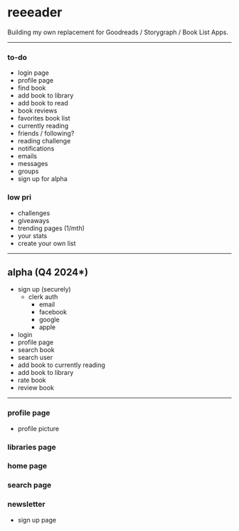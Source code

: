 # reeeader
Building my own replacement for Goodreads / Storygraph / Book List Apps.

<hr>

### to-do
- login page
- profile page
- find book
- add book to library
- add book to read
- book reviews
- favorites book list
- currently reading
- friends / following?
- reading challenge
- notifications
- emails
- messages
- groups
- sign up for alpha


### low pri
- challenges
- giveaways
- trending pages (1/mth)
- your stats
- create your own list

<hr>

## alpha (Q4 2024*)
- sign up (securely)
  - clerk auth
    - email
    - facebook
    - google
    - apple
- login
- profile page
- search book
- search user
- add book to currently reading
- add book to library
- rate book
- review book


<hr>


### profile page
- profile picture


### libraries page

### home page

### search page

### newsletter
- sign up page
